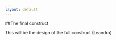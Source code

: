 ```yaml
---
layout: default
---
```


##The final construct

This will be the design of the full construct (Leandro)